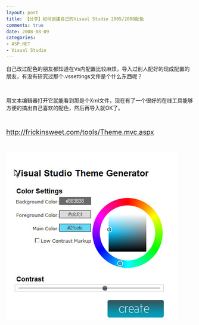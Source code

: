 ```yaml
---
layout: post
title: 【分享】如何创建自己的Visual Studio 2005/2008配色
comments: true
date: 2008-08-09
categories:
- ASP.NET
- Visual Studio
---
```


<p>自己改过配色的朋友都知道在Vs内配置比较麻烦，导入过别人配好的现成配置的朋友，有没有研究过那个.vssettings文件是个什么东西呢？</p>
<br /><p>用文本编辑器打开它就能看到那是个Xml文件，现在有了一个很好的在线工具能够方便的搞出自己喜欢的配色，然后再导入就OK了。</p>
<br /><p><a href="http://frickinsweet.com/tools/Theme.mvc.aspx"><font size="4">http://frickinsweet.com/tools/Theme.mvc.aspx</font></a></p>
<br /><p><a href="http://frickinsweet.com/tools/Theme.mvc.aspx" target="_blank" mce_href="http://frickinsweet.com/tools/Theme.mvc.aspx"><img class="" title="vs_them_generator" height="447" alt="vs_them_generator" src="/images/hbz_images/e01387bd-8f4f-4638-8131-226ce244e723.jpg" width="462" border="0" mce_src="/images/hbz_images/e01387bd-8f4f-4638-8131-226ce244e723.jpg"></a></p>				

